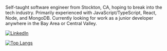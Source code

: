 Self-taught software engineer from Stockton, CA, hoping to break into the tech industry. Primarily experienced with JavaScript/TypeScript, React, Node, and MongoDB. Currently looking for work as a junior developer anywhere in the Bay Area or Central Valley.

[![LinkedIn](https://img.shields.io/badge/LinkedIn-0077B5?style=for-the-badge&logo=linkedin&logoColor=white)](https://www.linkedin.com/in/robert-hull-0466b288/)

[![Top Langs](https://github-readme-stats.vercel.app/api/top-langs/?username=robertjhull)](https://github.com/anuraghazra/github-readme-stats)


